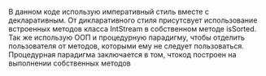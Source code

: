 В данном коде использую императивный стиль вместе с декларативным.
От дикларативного стиля присутсвует использование встроенных методов
класса IntStream в собственном методе isSorted.
Так же использую ООП и процедурную парадигму, чтобы отделить пользователя от методов, которыми ему не следует пользоваться.
Процедурная парадигма заключается в том, чтокод построен на выполнении собственных методов